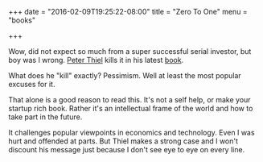 +++
date = "2016-02-09T19:25:22-08:00"
title = "Zero To One"
menu = "books"

+++

Wow, did not expect so much from a super successful serial investor, but boy was I wrong.  [Peter Thiel](https://en.wikipedia.org/wiki/Peter_Thiel) kills it in his latest [book](http://www.amazon.com/Zero-One-Notes-Startups-Future/dp/0804139296).

What does he "kill" exactly?  Pessimism.  Well at least the most popular excuses for it.

That alone is a good reason to read this.  It's not a self help, or make your startup rich book.  Rather it's an intellectual frame of the world and how to take part in the future.

It challenges popular viewpoints in economics and technology.  Even I was hurt and offended at parts.  But Thiel makes a strong case and I won't discount his message just because I don't see eye to eye on every line.

